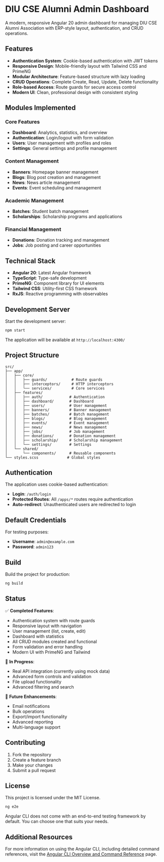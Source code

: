 # DIU CSE Alumni Admin Dashboard

A modern, responsive Angular 20 admin dashboard for managing DIU CSE Alumni Association with ERP-style layout, authentication, and CRUD operations.

## Features

- **Authentication System**: Cookie-based authentication with JWT tokens
- **Responsive Design**: Mobile-friendly layout with Tailwind CSS and PrimeNG
- **Modular Architecture**: Feature-based structure with lazy loading
- **CRUD Operations**: Complete Create, Read, Update, Delete functionality
- **Role-based Access**: Route guards for secure access control
- **Modern UI**: Clean, professional design with consistent styling

## Modules Implemented

### Core Features

- **Dashboard**: Analytics, statistics, and overview
- **Authentication**: Login/logout with form validation
- **Users**: User management with profiles and roles
- **Settings**: General settings and profile management

### Content Management

- **Banners**: Homepage banner management
- **Blogs**: Blog post creation and management
- **News**: News article management
- **Events**: Event scheduling and management

### Academic Management

- **Batches**: Student batch management
- **Scholarships**: Scholarship programs and applications

### Financial Management

- **Donations**: Donation tracking and management
- **Jobs**: Job posting and career opportunities

## Technical Stack

- **Angular 20**: Latest Angular framework
- **TypeScript**: Type-safe development
- **PrimeNG**: Component library for UI elements
- **Tailwind CSS**: Utility-first CSS framework
- **RxJS**: Reactive programming with observables

## Development Server

Start the development server:

```bash
npm start
```

The application will be available at `http://localhost:4300/`

## Project Structure

```
src/
├── app/
│   ├── core/
│   │   ├── guards/           # Route guards
│   │   ├── interceptors/     # HTTP interceptors
│   │   └── services/         # Core services
│   ├── features/
│   │   ├── auth/            # Authentication
│   │   ├── dashboard/       # Dashboard
│   │   ├── users/           # User management
│   │   ├── banners/         # Banner management
│   │   ├── batches/         # Batch management
│   │   ├── blogs/           # Blog management
│   │   ├── events/          # Event management
│   │   ├── news/            # News management
│   │   ├── jobs/            # Job management
│   │   ├── donations/       # Donation management
│   │   ├── scholarship/     # Scholarship management
│   │   └── settings/        # Settings
│   └── shared/
│       └── components/      # Reusable components
└── styles.scss             # Global styles
```

## Authentication

The application uses cookie-based authentication:

- **Login**: `/auth/login`
- **Protected Routes**: All `/apps/*` routes require authentication
- **Auto-redirect**: Unauthenticated users are redirected to login

## Default Credentials

For testing purposes:

- **Username**: `admin@example.com`
- **Password**: `admin123`

## Build

Build the project for production:

```bash
ng build
```

## Status

✅ **Completed Features**:

- Authentication system with route guards
- Responsive layout with navigation
- User management (list, create, edit)
- Dashboard with statistics
- All CRUD modules created and functional
- Form validation and error handling
- Modern UI with PrimeNG and Tailwind

🔄 **In Progress**:

- Real API integration (currently using mock data)
- Advanced form controls and validation
- File upload functionality
- Advanced filtering and search

🚧 **Future Enhancements**:

- Email notifications
- Bulk operations
- Export/import functionality
- Advanced reporting
- Multi-language support

## Contributing

1. Fork the repository
2. Create a feature branch
3. Make your changes
4. Submit a pull request

## License

This project is licensed under the MIT License.

```bash
ng e2e
```

Angular CLI does not come with an end-to-end testing framework by default. You can choose one that suits your needs.

## Additional Resources

For more information on using the Angular CLI, including detailed command references, visit the [Angular CLI Overview and Command Reference](https://angular.dev/tools/cli) page.
